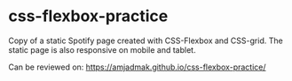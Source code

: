 # css-flexbox-practice
Copy of a static Spotify page created with CSS-Flexbox and CSS-grid.
The static page is also responsive on mobile and tablet.

Can be reviewed on: https://amjadmak.github.io/css-flexbox-practice/
